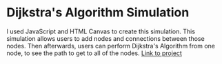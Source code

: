 # Dijkstra's Algorithm Simulation
I used JavaScript and HTML Canvas to create this simulation. This simulation allows users to add nodes and connections between those nodes. Then afterwards, users can perform Dijkstra's Algorithm from one node, to see the path to get to all of the nodes.
[Link to project](https://ep943087.github.io/Dijkstra_Algorithm_Simulation/)
